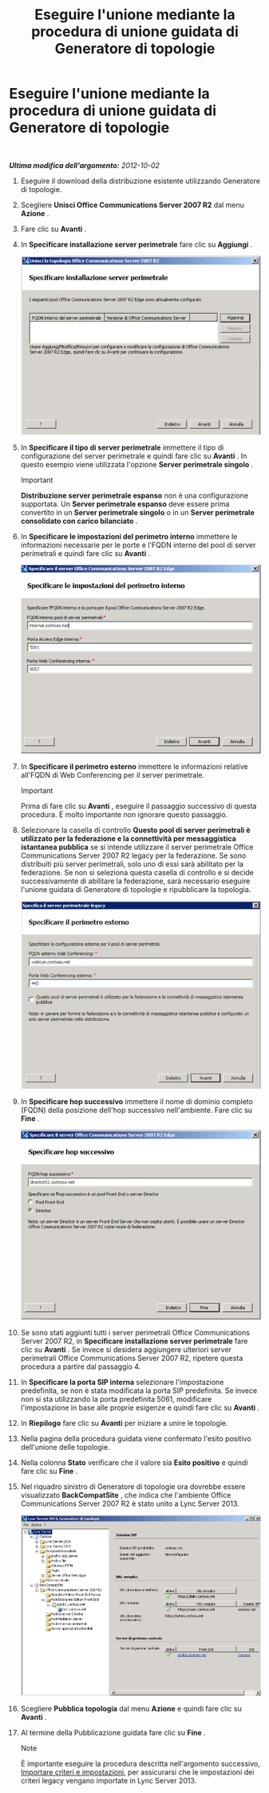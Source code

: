 ﻿---
title: Eseguire l'unione mediante la procedura di unione guidata di Generatore di topologie
TOCTitle: Eseguire l'unione mediante la procedura di unione guidata di Generatore di topologie
ms:assetid: c3f3c425-dab6-4dcd-bf0e-d7fde05f2ebf
ms:mtpsurl: https://technet.microsoft.com/it-it/library/JJ205243(v=OCS.15)
ms:contentKeyID: 49301884
ms.date: 08/24/2015
mtps_version: v=OCS.15
ms.translationtype: HT
---

# Eseguire l'unione mediante la procedura di unione guidata di Generatore di topologie

 

_**Ultima modifica dell'argomento:** 2012-10-02_

1.  Eseguire il download della distribuzione esistente utilizzando Generatore di topologie.

2.  Scegliere **Unisci Office Communications Server 2007 R2** dal menu **Azione** .

3.  Fare clic su **Avanti** .

4.  In **Specificare installazione server perimetrale** fare clic su **Aggiungi** .
    
    ![Procedura guidata per l'unione delle topologie - Pagina Specificare installazione server perimetrale](images/JJ205243.cdca609d-d4d5-47d9-9ff8-8b1daa4106e1(OCS.15).jpg "Procedura guidata per l'unione delle topologie - Pagina Specificare installazione server perimetrale")  

5.  In **Specificare il tipo di server perimetrale** immettere il tipo di configurazione del server perimetrale e quindi fare clic su **Avanti** . In questo esempio viene utilizzata l'opzione **Server perimetrale singolo** .
    
    > [!IMPORTANT]  
    > <strong>Distribuzione server perimetrale espanso</strong> non è una configurazione supportata. Un <strong>Server perimetrale espanso</strong> deve essere prima convertito in un <strong>Server perimetrale singolo</strong> o in un <strong>Server perimetrale consolidato con carico bilanciato</strong> .

6.  In **Specificare le impostazioni del perimetro interno** immettere le informazioni necessarie per le porte e l'FQDN interno del pool di server perimetrali e quindi fare clic su **Avanti** .
    
    ![Finestra di dialogo Specificare le impostazioni del perimetro interno](images/JJ205243.dd664761-839c-4ac8-bd1a-5525589dfbb0(OCS.15).jpg "Finestra di dialogo Specificare le impostazioni del perimetro interno")  

7.  In **Specificare il perimetro esterno** immettere le informazioni relative all'FQDN di Web Conferencing per il server perimetrale.
    
    > [!IMPORTANT]  
    > Prima di fare clic su <strong>Avanti</strong> , eseguire il passaggio successivo di questa procedura. È molto importante non ignorare questo passaggio.

8.  Selezionare la casella di controllo **Questo pool di server perimetrali è utilizzato per la federazione e la connettività per messaggistica istantanea pubblica** se si intende utilizzare il server perimetrale Office Communications Server 2007 R2 legacy per la federazione. Se sono distribuiti più server perimetrali, solo uno di essi sarà abilitato per la federazione. Se non si seleziona questa casella di controllo e si decide successivamente di abilitare la federazione, sarà necessario eseguire l'unione guidata di Generatore di topologie e ripubblicare la topologia.
    
    ![Finestra di dialogo Server perimetrale - Pagina Specificare il perimetro esterno](images/JJ205243.32e97ce5-92f0-477e-8125-5d2ece237b13(OCS.15).jpg "Finestra di dialogo Server perimetrale - Pagina Specificare il perimetro esterno")  

9.  In **Specificare hop successivo** immettere il nome di dominio completo (FQDN) della posizione dell'hop successivo nell'ambiente. Fare clic su **Fine** .
    
    ![Finestra di dialogo Server perimetrale - Pagina Specificare hop successivo](images/JJ205243.e734ee0d-f91c-4f3f-8ae6-248ecabcf678(OCS.15).jpg "Finestra di dialogo Server perimetrale - Pagina Specificare hop successivo")  

10. Se sono stati aggiunti tutti i server perimetrali Office Communications Server 2007 R2, in **Specificare installazione server perimetrale** fare clic su **Avanti** . Se invece si desidera aggiungere ulteriori server perimetrali Office Communications Server 2007 R2, ripetere questa procedura a partire dal passaggio 4.

11. In **Specificare la porta SIP interna** selezionare l'impostazione predefinita, se non è stata modificata la porta SIP predefinita. Se invece non si sta utilizzando la porta predefinita 5061, modificare l'impostazione in base alle proprie esigenze e quindi fare clic su **Avanti** .

12. In **Riepilogo** fare clic su **Avanti** per iniziare a unire le topologie.

13. Nella pagina della procedura guidata viene confermato l'esito positivo dell'unione delle topologie.

14. Nella colonna **Stato** verificare che il valore sia **Esito positivo** e quindi fare clic su **Fine** .

15. Nel riquadro sinistro di Generatore di topologie ora dovrebbe essere visualizzato **BackCompatSite** , che indica che l'ambiente Office Communications Server 2007 R2 è stato unito a Lync Server 2013.
    
    ![Unione di topologie visualizzata nel Generatore di topologie](images/JJ205243.62751c76-f018-4c6d-bb48-c61ef8974d31(OCS.15).jpg "Unione di topologie visualizzata nel Generatore di topologie")  

16. Scegliere **Pubblica topologia** dal menu **Azione** e quindi fare clic su **Avanti** .

17. Al termine della Pubblicazione guidata fare clic su **Fine** .
    

    > [!NOTE]
    > È importante eseguire la procedura descritta nell'argomento successivo, <A href="import-policies-and-settings.md">Importare criteri e impostazioni</A>, per assicurarsi che le impostazioni dei criteri legacy vengano importate in Lync Server 2013.


